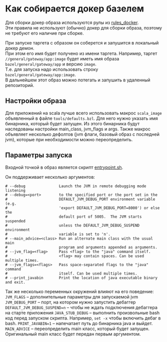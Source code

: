 # Как собирается докер базелем

Для сборки докер образа используются рулы из [rules_docker].  
Эти правила не используют (обычно) докер для сборки образа, поэтому не требуют его наличие при сборке.

При запуске таргета с образом он соберется и запушится в локальный докер демон.  
При этом его имя будет получено из имени таргета.
Например, таргет `//general/gateway/app:image` будет иметь имя образа `bazel/general/gateway/app` и версию `image`.  
Т.е. для запуска надо использовать строку `bazel/general/gateway/app:image`.  
В дальнейшем этот образ можно потегать и запушить в удаленный репозиторий.

## Настройки образа
Для приложений на scala лучше всего использовать макрос `scala_image` объявленный в файле `tools/defaults.bzl`.
Для него нужно указать имя бинарника, который будет запущен. 
Из этого бинарника будут наследованы настройки main_class, jvm_flags и args.
Также макрос объявляет несколько дефолтов (jvm флаги, базовый образ с последней jvm), которые при необходимости можно переопределить.

## Параметры запуска
Входной точкой в образ является скрипт [entrypoint.sh].

Он поддерживает несколько аргументов:
```
# --debug               Launch the JVM in remote debugging mode listening
# --debug=<port>        to the specified port or the port set in the
#                       DEFAULT_JVM_DEBUG_PORT environment variable (e.g.
#                       'export DEFAULT_JVM_DEBUG_PORT=8000') or else the
#                       default port of 5005.  The JVM starts suspended
#                       unless the DEFAULT_JVM_DEBUG_SUSPEND environment
#                       variable is set to 'n'.
# --main_advice=<class> Run an alternate main class with the usual main
#                       program and arguments appended as arguments.
# --jvm_flag=<flag>     Pass <flag> to the "java" command itself.
#                       <flag> may contain spaces. Can be used multiple times.
# --jvm_flags=<flags>   Pass space-separated flags to the "java" command
#                       itself. Can be used multiple times.
# --print_javabin       Print the location of java executable binary and exit.
```

Так же несколько переменных окружений влияют на его поведение:
`JVM_FLAGS` – дополнительные параметры для запускаемой jvm
`JVM_DEBUG_PORT` – порт, на котором нужно запустить дебаггер
`DEFAULT_JVM_DEBUG_SUSPEND=n` – чтобы не ждать подключения дебаггера на старте приложения
`JAVA_STUB_DEBUG` – выполнить произвольные bash код перед запуском скрипта. Например, `set -x` чтобы включить дебаг в bash.
`PRINT_JAVABIN=1` – напечатает путь до бинарника java и выйдет.
`MAIN_ADVICE` – переопределить main класс, который будет запущен. Оригинальный main класс будет передан первым аргументом.

[rules_docker]: https://github.com/bazelbuild/rules_docker
[entrypoint.sh]: https://a.yandex-team.ru/arc_vcs/classifieds/verticals-backend/tools/docker/entrypoint.sh